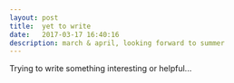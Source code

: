 ```yaml
---
layout: post
title:  yet to write
date:   2017-03-17 16:40:16
description: march & april, looking forward to summer
---
```

Trying to write something interesting or helpful...
